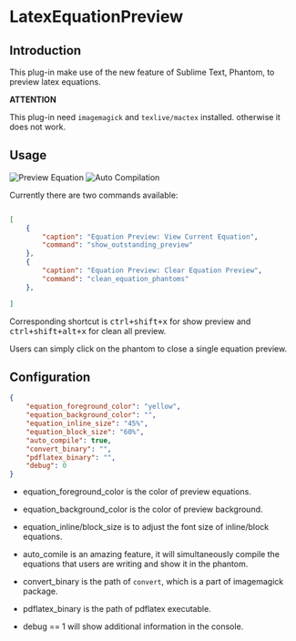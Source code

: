 # LatexEquationPreview

## Introduction

This plug-in make use of the new feature of Sublime Text, Phantom, to preview latex equations.

**ATTENTION**

This plug-in need `imagemagick` and `texlive/mactex` installed. otherwise it does not work.

## Usage

![Preview Equation](https://www.scislab.com/static/media/uploads/PrivateGraphs/latex_preview.gif)
![Auto Compilation](https://www.scislab.com/static/media/uploads/PrivateGraphs/auto_compile.gif)

Currently there are two commands available:

```json

[
    {
        "caption": "Equation Preview: View Current Equation",
        "command": "show_outstanding_preview"
    },
    {
        "caption": "Equation Preview: Clear Equation Preview",
        "command": "clean_equation_phantoms"
    },

]
```
Corresponding shortcut is <kbd>ctrl+shift+x</kbd> for show preview and <kbd>ctrl+shift+alt+x</kbd> for clean all preview.

Users can simply click on the phantom to close a single equation preview.

## Configuration

```json
{
    "equation_foreground_color": "yellow",
    "equation_background_color": "",
    "equation_inline_size": "45%",
    "equation_block_size": "60%",
    "auto_compile": true,
    "convert_binary": "",
    "pdflatex_binary": "",
    "debug": 0
}

```
- equation_foreground_color is the color of preview equations.

- equation_background_color is the color of preview background.

- equation_inline/block_size is to adjust the font size of inline/block equations.

- auto_comile is an amazing feature, it will simultaneously compile the equations that users are writing and show it in the phantom.

- convert_binary is the path of `convert`, which is a part of imagemagick package.

- pdflatex_binary is the path of pdflatex executable.

- debug == 1 will show additional information in the console.
